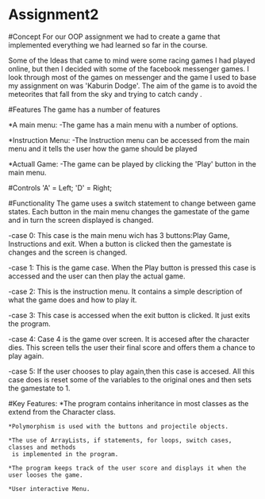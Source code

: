 # Assignment2

#Concept
For our OOP assignment we had to create a game that implemented everything
we had learned so far  in the course. 

Some of the Ideas that came to mind were some racing games I had played online,
but then I decided with some of the facebook messenger games.
I look through most of the games on messenger and the game I used to base my assignment
on was 'Kaburin Dodge'.
The aim of the game is to avoid the meteorites that fall from the sky and trying 
to catch candy .

#Features
The game has a number of features

*A main menu:
		-The game has a main menu with a number of options.
		
*Instruction Menu:
		-The Instruction menu can be accessed from the main menu
		 and it tells the user how the game should be played

*Actuall Game:
		-The game can be played by clicking the 'Play' button
		 in the main menu. 
		 
#Controls
	'A' = Left;
	'D' = Right;
	
#Functionality
The game uses a switch statement to change between game states. Each button in the
main menu changes the gamestate of the game and in turn the screen displayed
is changed.

-case 0:
	This case is the main menu wich has 3 buttons:Play Game, Instructions and
	exit. When a button is clicked then the gamestate is changes and the 
	screen is changed.
	
	
-case 1:
	This is the game case. When the Play button is pressed this case is accessed
	and the user can then play the actual game.
	
	
-case 2:
	This is the instruction menu. It contains a simple description of what the
	game does and how to play it.
	
	
-case 3:
	This case is accessed when the exit button is clicked. It just exits the program.

-case 4:
	Case 4 is the game over screen. It is accesed after the character dies. This screen
	tells the user their final score and offers them a chance to play again.
	

-case 5: 
    If the user chooses to play again,then this case is accesed. All this case does is 
	reset some of the variables to the original ones and then sets the gamestate to 1.
	
	
#Key Features:
	*The program contains inheritance in most classes as the extend from the Character
	 class.
	
	*Polymorphism is used with the buttons and projectile objects.
	
	*The use of ArrayLists, if statements, for loops, switch cases, classes and methods
	 is implemented in the program.
	 
	*The program keeps track of the user score and displays it when the user looses the game.
	
	*User interactive Menu.